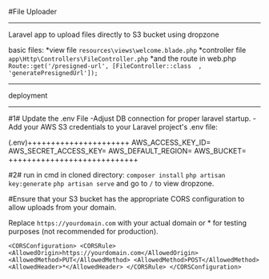 #File Uploader 
_______________________________________________________________
Laravel app to upload files directly to S3 bucket using dropzone

basic files:
*view file `resources\views\welcome.blade.php`
*controller file `app\Http\Controllers\FileController.php`
*and the route in web.php
`Route::get('/presigned-url', [FileController::class  , 'generatePresignedUrl']);`
________________________________________________________________

deployment
________________________________________________________________

#1#
Update the .env File
-Adjust DB connection for proper laravel startup.
-Add your AWS S3 credentials to your Laravel project's .env file:

(.env)++++++++++++++++++++++
AWS_ACCESS_KEY_ID=
AWS_SECRET_ACCESS_KEY=
AWS_DEFAULT_REGION=
AWS_BUCKET=
++++++++++++++++++++++++++++

#2#
run in cmd in cloned directory:
`composer install`
`php artisan key:generate`
`php artisan serve` and go to `/` to view dropzone.

#Ensure that your S3 bucket has the appropriate CORS configuration to allow uploads from your domain.

Replace `https://yourdomain.com` with your actual domain or * for testing purposes (not recommended for production).

`<CORSConfiguration>
 <CORSRule>
   <AllowedOrigin>https://yourdomain.com</AllowedOrigin>
   <AllowedMethod>PUT</AllowedMethod>
   <AllowedMethod>POST</AllowedMethod>
   <AllowedHeader>*</AllowedHeader>
 </CORSRule>
</CORSConfiguration>`

